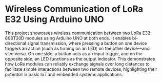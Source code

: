 # Wireless Communication of LoRa E32 Using Arduino UNO
This project showcases wireless communication between two LoRa E32-868T30D modules using Arduino UNO at both ends. It enables bi-directional signal transmission, where pressing a button on one device triggers an action (such as turning on an LED) on the other device—and vice versa. On one side, a button acts as an input trigger, and on the opposite side, an LED functions as the output indicator. This demonstrates how LoRa modules can reliably exchange signals over long distances to facilitate simple interactions between two remote devices, highlighting their potential in basic IoT and embedded systems applications.
